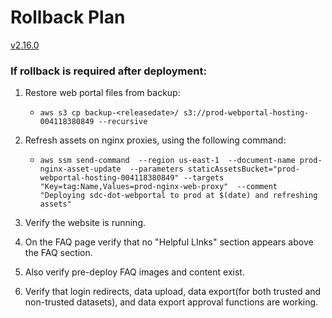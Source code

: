 # Rollback Plan

[v2.16.0](https://github.com/USDOT-SDC/sdc-dot-webportal/tree/2.16.0)


### If rollback is required after deployment:

1. Restore web portal files from backup:
   - `aws s3 cp backup-<releasedate>/ s3://prod-webportal-hosting-004118380849 --recursive`


2. Refresh assets on nginx proxies, using the following command:
   - `aws ssm send-command 
   --region us-east-1 
   --document-name prod-nginx-asset-update 
   --parameters staticAssetsBucket="prod-webportal-hosting-004118380849" --targets "Key=tag:Name,Values=prod-nginx-web-proxy" 
   --comment "Deploying sdc-dot-webportal to prod at $(date) and refreshing assets"`


3. Verify the website is running.


4. On the FAQ page verify that no "Helpful LInks"  section appears above the FAQ section.


5. Also verify pre-deploy FAQ images and content exist.


6. Verify that login redirects, data upload, data export(for both trusted and non-trusted datasets), and data export approval functions are working.